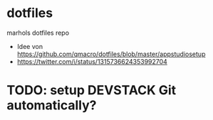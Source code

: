 # dotfiles
marhols dotfiles repo

+ Idee von https://github.com/qmacro/dotfiles/blob/master/appstudiosetup
+ https://twitter.com/i/status/1315736624353992704

# TODO: setup DEVSTACK Git automatically?


